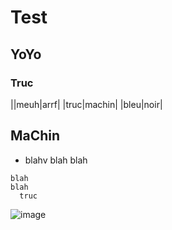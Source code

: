Test
====

YoYo
----

### Truc

||meuh|arrf|
|truc|machin|
|bleu|noir|


MaChin
------

* blahv blah blah


~~~~.python
blah
blah
  truc
~~~~

![image](img.jpg)

  
  
  
  
  
  